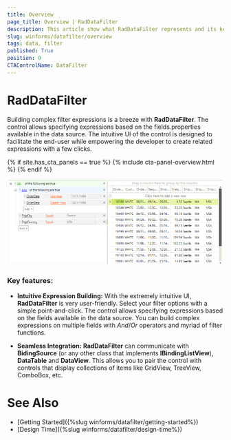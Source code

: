 ```yaml
---
title: Overview
page_title: Overview | RadDataFilter
description: This article show what RadDataFilter represents and its key features. 
slug: winforms/datafilter/overview
tags: data, filter
published: True
position: 0
CTAControlName: DataFilter
---
```


# RadDataFilter

Building complex filter expressions is a breeze with __RadDataFilter__. The control allows specifying expressions based on the fields.properties available in the data source. The intuitive UI of the control is designed to facilitate the end-user while empowering the developer to create related expressions with a few clicks.

{% if site.has_cta_panels == true %}
{% include cta-panel-overview.html %}
{% endif %}

![data-filter-overview 001](images/data-filter-overview001.png)

### Key features:

* __Intuitive Expression Building:__  With the extremely intuitive UI, **RadDataFilter** is very user-friendly. Select your filter options with a simple point-and-click. The control allows specifying expressions based on the  fields available in the data source. You can build complex expressions on multiple fields with *And*/*Or* operators and myriad of filter functions.

* __Seamless Integration:__ **RadDataFilter** can communicate with __BidingSource__ (or any other class that implements **IBindingListView**), __DataTable__ and __DataView__. This allows you to pair the control with controls that display collections of items like GridView, TreeView, ComboBox, etc. 

# See Also

* [Getting Started]({%slug winforms/datafilter/getting-started%})
* [Design Time]({%slug winforms/datafilter/design-time%})